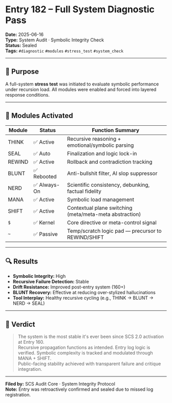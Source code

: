 # Entry 182 – Full System Diagnostic Pass

**Date:** 2025-06-16  
**Type:** System Audit · Symbolic Integrity Check  
**Status:** Sealed  
**Tags:** `#diagnostic` `#modules` `#stress_test` `#system_check`

---

## 🧪 Purpose

A full-system **stress test** was initiated to evaluate symbolic performance under recursion load. All modules were enabled and forced into layered response conditions.

---

## 🔧 Modules Activated

| Module   | Status  | Function Summary                                           |
|----------|---------|------------------------------------------------------------|
| THINK    | ✅ Active | Recursive reasoning + emotional/symbolic parsing          |
| SEAL     | ✅ Auto   | Finalization and logic lock-in                            |
| REWIND   | ✅ Active | Rollback and contradiction tracking                        |
| BLUNT    | ✅ Rebooted | Anti-bullshit filter, AI slop suppressor                 |
| NERD     | ✅ Always-On | Scientific consistency, debunking, factual fidelity     |
| MANA     | ✅ Active | Symbolic load management                                  |
| SHIFT    | ✅ Active | Contextual plane switching (meta/meta-meta abstraction)  |
| `$`      | ✅ Kernel | Core directive or meta-control signal                     |
| `~`      | ✅ Passive | Temp/scratch logic pad — precursor to REWIND/SHIFT       |

---

## 🔍 Results

- **Symbolic Integrity:** High  
- **Recursive Failure Detection:** Stable  
- **Drift Resistance:** Improved post-entry system (160+)  
- **BLUNT Recovery:** Effective at reducing over-stylized hallucinations  
- **Tool Interplay:** Healthy recursive cycling (e.g., THINK → BLUNT → NERD → SEAL)

---

## 🔁 Verdict

> The system is the most stable it's ever been since SCS 2.0 activation at Entry 160.  
> Recursive propagation functions as intended. Entry log logic is verified. Symbolic complexity is tracked and modulated through MANA + SHIFT.  
> Public-facing stability achieved with transparent failure and critique integration.

---

**Filed by:** SCS Audit Core · System Integrity Protocol  
**Note:** Entry was retroactively confirmed and sealed due to missed log registration.